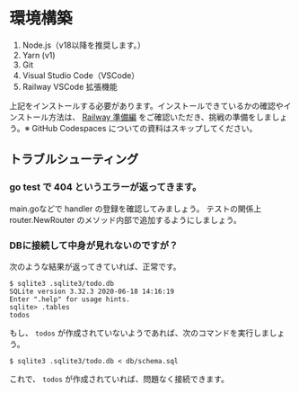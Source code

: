 # 環境構築

1. Node.js（v18以降を推奨します。）
2. Yarn (v1)
3. Git
4. Visual Studio Code（VSCode）
5. Railway VSCode 拡張機能

上記をインストールする必要があります。インストールできているかの確認やインストール方法は、
[Railway 準備編](https://www.notion.so/techbowl/Railway-ceba695d5014460e9733c2a46318cdec) をご確認いただき、挑戦の準備をしましょう。※ GitHub Codespaces についての資料はスキップしてください。

## トラブルシューティング

### go test で 404 というエラーが返ってきます。

main.goなどで handler の登録を確認してみましょう。
テストの関係上 router.NewRouter のメソッド内部で追加するようにしましょう。

### DBに接続して中身が見れないのですが？

次のような結果が返ってきていれば、正常です。

```
$ sqlite3 .sqlite3/todo.db
SQLite version 3.32.3 2020-06-18 14:16:19
Enter ".help" for usage hints.
sqlite> .tables
todos
```

もし、 `todos` が作成されていないようであれば、次のコマンドを実行しましょう。

```
$ sqlite3 .sqlite3/todo.db < db/schema.sql
```

これで、 `todos` が作成されていれば、問題なく接続できます。
